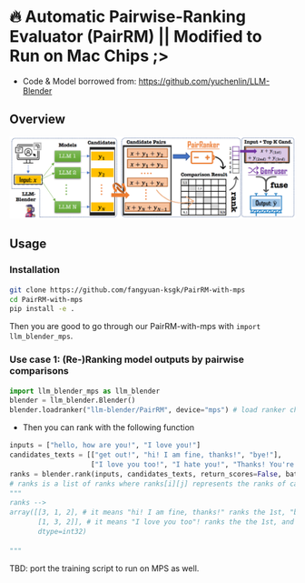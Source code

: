 # 🔥 Automatic Pairwise-Ranking Evaluator (PairRM) || Modified to Run on Mac Chips ;>
- Code & Model borrowed from: https://github.com/yuchenlin/LLM-Blender


## Overview

![LLM-BLender](./docs/llm_blender.png)


## Usage

### Installation

```bash
git clone https://github.com/fangyuan-ksgk/PairRM-with-mps
cd PairRM-with-mps
pip install -e .
```
Then you are good to go through our PairRM-with-mps with `import llm_blender_mps`.

### Use case 1: (Re-)Ranking model outputs by pairwise comparisons


```python
import llm_blender_mps as llm_blender
blender = llm_blender.Blender()
blender.loadranker("llm-blender/PairRM", device="mps") # load ranker checkpoint
```

- Then you can rank with the following function

```python
inputs = ["hello, how are you!", "I love you!"]
candidates_texts = [["get out!", "hi! I am fine, thanks!", "bye!"], 
                    ["I love you too!", "I hate you!", "Thanks! You're a good guy!"]]
ranks = blender.rank(inputs, candidates_texts, return_scores=False, batch_size=1)
# ranks is a list of ranks where ranks[i][j] represents the ranks of candidate-j for input-i
"""
ranks -->
array([[3, 1, 2], # it means "hi! I am fine, thanks!" ranks the 1st, "bye" ranks the 2nd, and "get out!" ranks the 3rd. 
       [1, 3, 2]], # it means "I love you too"! ranks the the 1st, and "I hate you!" ranks the 3rd.
       dtype=int32) 

"""
```

TBD: port the training script to run on MPS as well.


